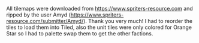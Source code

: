 All tilemaps were downloaded from https://www.spriters-resource.com and ripped by the user Amyd (https://www.spriters-resource.com/submitter/Amyd/). Thank you very much!
I had to reorder the tiles to load them into Tiled, also the unit tiles were only colored for Orange Star so I had to palette swap them to get the other factions.